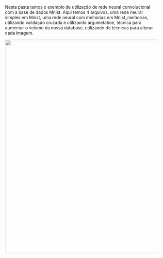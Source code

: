Nesta pasta temos o exemplo de utilização de rede neural convolucional com a base de dados Mnist. Aqui temos 4 arquivos, uma rede neural simples em Mnist, uma rede neural com melhorias em Mnist_melhorias, utilizando validação cruzada e utilizando argumetation, técnica para aumentar o volume da nossa database, utilizando de técnicas para alterar cada imagem.




<div align="center">
<img src="https://user-images.githubusercontent.com/87787728/162584680-0efba9e7-3f00-47d5-acb0-db0487a7134f.png" width="700px" />
</div>
